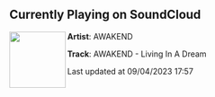 ## Currently Playing on SoundCloud

[<img align="left" width="100" src="https://i1.sndcdn.com/artworks-ZoDdHUEPhO31-0-t500x500.jpg">](https://soundcloud.com/iamawakend/awakend-living-in-a-dream)

**Artist**: AWAKEND 

**Track**: AWAKEND - Living In A Dream

Last updated at 09/04/2023 17:57
